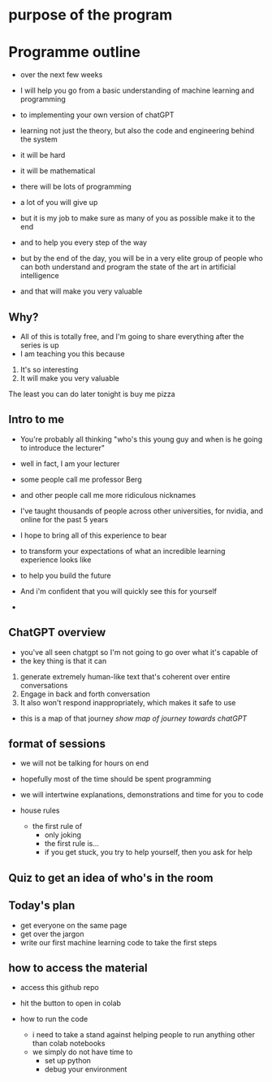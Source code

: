 # purpose of the program

# Programme outline

- over the next few weeks
- I will help you go from a basic understanding of machine learning and programming
- to implementing your own version of chatGPT
- learning not just the theory, but also the code and engineering behind the system

- it will be hard
- it will be mathematical
- there will be lots of programming
- a lot of you will give up
- but it is my job to make sure as many of you as possible make it to the end
- and to help you every step of the way
- but by the end of the day, you will be in a very elite group of people who can both understand and program the state of the art in artificial intelligence
- and that will make you very valuable

## Why?

- All of this is totally free, and I'm going to share everything after the series is up
- I am teaching you this because

1. It's so interesting
2. It will make you very valuable

The least you can do later tonight is buy me pizza

## Intro to me

- You're probably all thinking "who's this young guy and when is he going to introduce the lecturer"
- well in fact, I am your lecturer
- some people call me professor Berg
- and other people call me more ridiculous nicknames

- I've taught thousands of people across other universities, for nvidia, and online for the past 5 years
- I hope to bring all of this experience to bear
- to transform your expectations of what an incredible learning experience looks like
- to help you build the future
- And i'm confident that you will quickly see this for yourself
-

## ChatGPT overview

- you've all seen chatgpt so I'm not going to go over what it's capable of
- the key thing is that it can

1. generate extremely human-like text that's coherent over entire conversations
2. Engage in back and forth conversation
3. It also won't respond inappropriately, which makes it safe to use

- this is a map of that journey
  _show map of journey towards chatGPT_

## format of sessions

- we will not be talking for hours on end
- hopefully most of the time should be spent programming
- we will intertwine explanations, demonstrations and time for you to code

- house rules
  - the first rule of
    - only joking
    - the first rule is...
    - if you get stuck, you try to help yourself, then you ask for help

## Quiz to get an idea of who's in the room

## Today's plan

- get everyone on the same page
- get over the jargon
- write our first machine learning code to take the first steps

## how to access the material

- access this github repo
- hit the button to open in colab

- how to run the code
  - i need to take a stand against helping people to run anything other than colab notebooks
  - we simply do not have time to
    - set up python
    - debug your environment
